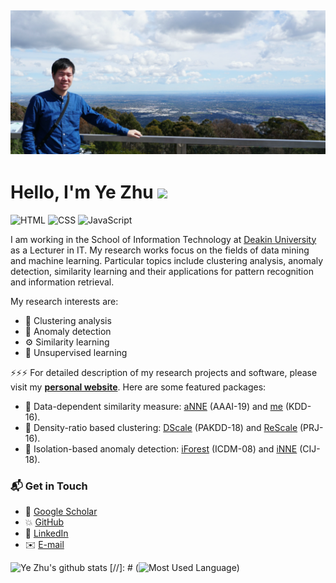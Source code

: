 ## [![Ye Zhu's header](https://github.com/zhuye88/zhuye88/blob/main/ima.png)](https://yezhu.com.au/)

# Hello, I'm Ye Zhu <img src="https://media.giphy.com/media/hvRJCLFzcasrR4ia7z/giphy.gif" width="30px">

![HTML](https://img.shields.io/badge/Matlab-Expert-orange)
![CSS](https://img.shields.io/badge/Python-Expert-blue)
![JavaScript](https://img.shields.io/badge/R-Expert-yellow) 

I am working in the School of Information Technology at [Deakin University](https://www.deakin.edu.au/about-deakin/people/ye-zhu) as a Lecturer in IT. My research works focus on the fields of data mining and machine learning. Particular topics include clustering analysis, anomaly detection, similarity learning and their applications for pattern recognition and information retrieval. 

My research interests are:
- 🔭 Clustering analysis
- 👻 Anomaly detection
- ⚙️ Similarity learning
- 👯 Unsupervised learning

⚡️⚡️⚡️ For detailed description of my research projects and software, please visit my [**personal website**](https://yezhu.com.au/). Here are some featured packages:
- 🎑 Data-dependent similarity measure: [aNNE](https://github.com/zhuye88/anne-dbscan-demo) (AAAI-19) and [me](https://sourceforge.net/projects/mass-based-dissimilarity/) (KDD-16).
- 🐩 Density-ratio based clustering: [DScale](https://github.com/zhuye88/Distance-Scaling) (PAKDD-18) and [ReScale](https://github.com/zhuye88/Density-ratio-based-clustering) (PRJ-16).
- 🐳 Isolation-based anomaly detection: [iForest](https://github.com/zhuye88/iForest) (ICDM-08) and [iNNE](https://github.com/zhuye88/iNNE) (CIJ-18).

### 📬 Get in Touch

- 📑 [Google Scholar](https://scholar.google.com/citations?user=QxRHA48AAAAJ&hl)
- 💥 [GitHub](https://github.com/zhuye88) 
- 🔗 [LinkedIn](https://www.linkedin.com/in/yalezhu/)
- ✉️ [E-mail](ye.zhu@deakin.edu.au)

![Ye Zhu's github stats](https://github-readme-stats.vercel.app/api?username=zhuye88&show_icons=true)
[//]: # (![Most Used Language](https://github-readme-stats.vercel.app/api/top-langs/?username=zhuye88&show_icons=true))
